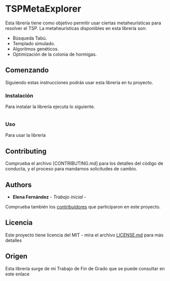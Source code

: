 # TSPMetaExplorer

Esta librería tiene como objetivo permitir usar ciertas metaheurísticas para resolver el TSP. La metaheurísticas disponibles en esta librería son:
- Búsqueda Tabú.
- Templado simulado.
- Algoritmos genéticos.
- Optimización de la colonia de hormigas.

## Comenzando

Siguiendo estas instrucciones podrás usar esta librería en tu proyecto. 

### Instalación

Para instalar la librería ejecuta lo siguiente.

```

```

### Uso
Para usar la librería
``
`` 
## Contributing

Comprueba el archivo [CONTRIBUTING.md] para los detalles del código de conducta, y el proceso para mandarnos solicitudes de cambio.

## Authors

* **Elena Fernández** - *Trabajo inicial* - []()

Comprueba también los [contribuidores](https://github.com/your/project/contributors) que participaron en este proyecto.

## Licencia

Este proyecto tiene licencia del MIT - mira el archivo [LICENSE.md](LICENSE.md) para más detalles

## Origen

Esta librería surge de mi Trabajo de Fin de Grado que se puede consultar en este enlace

